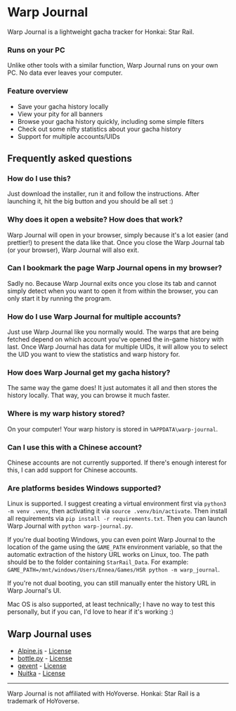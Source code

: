 # Warp Journal

Warp Journal is a lightweight gacha tracker for Honkai: Star Rail.

### Runs on your PC

Unlike other tools with a similar function, Warp Journal runs on your own PC. No data ever leaves your computer.

### Feature overview

- Save your gacha history locally
- View your pity for all banners
- Browse your gacha history quickly, including some simple filters
- Check out some nifty statistics about your gacha history
- Support for multiple accounts/UIDs

## Frequently asked questions

### How do I use this?

Just download the installer, run it and follow the instructions. After launching it, hit the big button and you should be all set :)

### Why does it open a website? How does that work?

Warp Journal will open in your browser, simply because it's a lot easier (and prettier!) to present the data like that. Once you close the Warp Journal tab (or your browser), Warp Journal will also exit.

### Can I bookmark the page Warp Journal opens in my browser?

Sadly no. Because Warp Journal exits once you close its tab and cannot simply detect when you want to open it from within the browser, you can only start it by running the program.

### How do I use Warp Journal for multiple accounts?

Just use Warp Journal like you normally would. The warps that are being fetched depend on which account you've opened the in-game history with last. Once Warp Journal has data for multiple UIDs, it will allow you to select the UID you want to view the statistics and warp history for.

### How does Warp Journal get my gacha history?

The same way the game does! It just automates it all and then stores the history locally. That way, you can browse it much faster.

### Where is my warp history stored?

On your computer! Your warp history is stored in `%APPDATA\warp-journal`.

### Can I use this with a Chinese account?

Chinese accounts are not currently supported. If there's enough interest for this, I can add support for Chinese accounts.

### Are platforms besides Windows supported?

Linux is supported. I suggest creating a virtual environment first via `python3 -m venv .venv`, then activating it via `source .venv/bin/activate`. Then install all requirements via `pip install -r requirements.txt`. Then you can launch Warp Journal with `python warp-journal.py`.

If you're dual booting Windows, you can even point Warp Journal to the location of the game using the `GAME_PATH` environment variable, so that the automatic extraction of the history URL works on Linux, too.
The path should be to the folder containing `StarRail_Data`.
For example: `GAME_PATH=/mnt/windows/Users/Ennea/Games/HSR python -m warp_journal`.

If you're not dual booting, you can still manually enter the history URL in Warp Journal's UI.

Mac OS is also supported, at least technically; I have no way to test this personally, but if you can, I'd love to hear if it's working :)

## Warp Journal uses

- [Alpine.js](https://github.com/alpinejs/alpine) - [License](3rd-party-licenses/LICENSE_alpinejs)
- [bottle.py](https://github.com/bottlepy/bottle) - [License](3rd-party-licenses/LICENSE_bottlepy)
- [gevent](https://github.com/gevent/gevent) - [License](3rd-party-licenses/LICENSE_gevent)
- [Nuitka](https://github.com/Nuitka/Nuitka) - [License](3rd-party-licenses/LICENSE_Nuitka)

---
Warp Journal is not affiliated with HoYoverse. Honkai: Star Rail is a trademark of HoYoverse.
